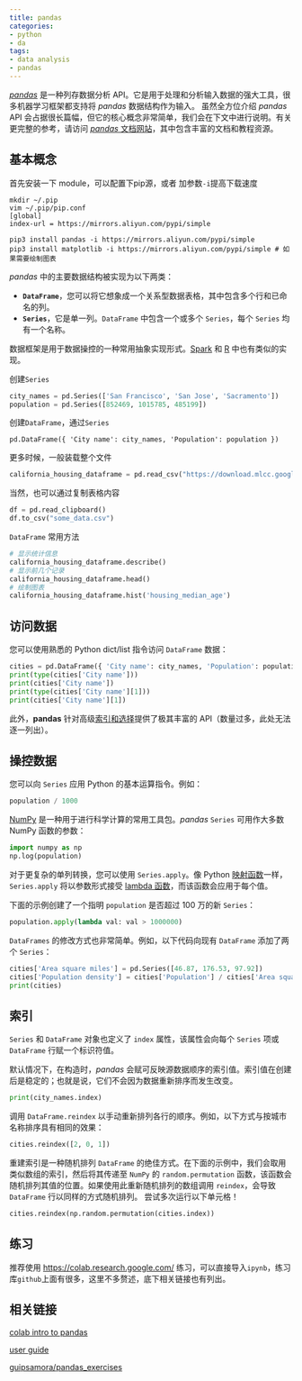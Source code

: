 ```yaml
---
title: pandas
categories: 
- python
- da
tags: 
- data analysis
- pandas
---
```


 [*pandas*](http://pandas.pydata.org/) 是一种列存数据分析 API。它是用于处理和分析输入数据的强大工具，很多机器学习框架都支持将 *pandas* 数据结构作为输入。 虽然全方位介绍 *pandas* API 会占据很长篇幅，但它的核心概念非常简单，我们会在下文中进行说明。有关更完整的参考，请访问 [*pandas* 文档网站](http://pandas.pydata.org/pandas-docs/stable/index.html)，其中包含丰富的文档和教程资源。

<!--more-->

## 基本概念

首先安装一下 module，可以配置下pip源，或者 加参数`-i`提高下载速度

```shell
mkdir ~/.pip
vim ~/.pip/pip.conf
[global]
index-url = https://mirrors.aliyun.com/pypi/simple
```

```shell
pip3 install pandas -i https://mirrors.aliyun.com/pypi/simple
pip3 install matplotlib -i https://mirrors.aliyun.com/pypi/simple # 如果需要绘制图表
```

*pandas* 中的主要数据结构被实现为以下两类：

- **`DataFrame`**，您可以将它想象成一个关系型数据表格，其中包含多个行和已命名的列。
- **`Series`**，它是单一列。`DataFrame` 中包含一个或多个 `Series`，每个 `Series` 均有一个名称。

数据框架是用于数据操控的一种常用抽象实现形式。[Spark](https://spark.apache.org/) 和 [R](https://www.r-project.org/about.html) 中也有类似的实现。

创建`Series`

```python
city_names = pd.Series(['San Francisco', 'San Jose', 'Sacramento'])
population = pd.Series([852469, 1015785, 485199])

```

创建`DataFrame`，通过``Series``

```pyt
pd.DataFrame({ 'City name': city_names, 'Population': population })
```

更多时候，一般装载整个文件

```python
california_housing_dataframe = pd.read_csv("https://download.mlcc.google.com/mledu-datasets/california_housing_train.csv", sep=",")
```

当然，也可以通过复制表格内容

```python
df = pd.read_clipboard()
df.to_csv("some_data.csv")
```

`DataFrame` 常用方法

```python
# 显示统计信息
california_housing_dataframe.describe()
# 显示前几个记录
california_housing_dataframe.head()
# 绘制图表 
california_housing_dataframe.hist('housing_median_age')
```

## 访问数据

您可以使用熟悉的 Python dict/list 指令访问 `DataFrame` 数据：

```python
cities = pd.DataFrame({ 'City name': city_names, 'Population': population })
print(type(cities['City name']))
print(cities['City name'])
print(type(cities['City name'][1]))
print(cities['City name'][1])
```

 此外，**pandas** 针对高级[索引和选择](https://pandas.pydata.org/pandas-docs/stable/user_guide/indexing.html)提供了极其丰富的 API（数量过多，此处无法逐一列出）。

## 操控数据

您可以向 `Series` 应用 Python 的基本运算指令。例如：

```python
population / 1000
```

[NumPy](http://www.numpy.org/) 是一种用于进行科学计算的常用工具包。*pandas* `Series` 可用作大多数 NumPy 函数的参数：

```python
import numpy as np
np.log(population)
```

对于更复杂的单列转换，您可以使用 `Series.apply`。像 Python [映射函数](https://docs.python.org/2/library/functions.html#map)一样，`Series.apply` 将以参数形式接受 [lambda 函数](https://docs.python.org/2/tutorial/controlflow.html#lambda-expressions)，而该函数会应用于每个值。

下面的示例创建了一个指明 `population` 是否超过 100 万的新 `Series`：

```python
population.apply(lambda val: val > 1000000)
```

`DataFrames` 的修改方式也非常简单。例如，以下代码向现有 `DataFrame` 添加了两个 `Series`：

```python
cities['Area square miles'] = pd.Series([46.87, 176.53, 97.92])
cities['Population density'] = cities['Population'] / cities['Area square miles']
print(cities)
```

## 索引

`Series` 和 `DataFrame` 对象也定义了 `index` 属性，该属性会向每个 `Series` 项或 `DataFrame` 行赋一个标识符值。

默认情况下，在构造时，*pandas* 会赋可反映源数据顺序的索引值。索引值在创建后是稳定的；也就是说，它们不会因为数据重新排序而发生改变。

```python
print(city_names.index)
```

调用 `DataFrame.reindex` 以手动重新排列各行的顺序。例如，以下方式与按城市名称排序具有相同的效果：

```python
cities.reindex([2, 0, 1])
```

重建索引是一种随机排列 `DataFrame` 的绝佳方式。在下面的示例中，我们会取用类似数组的索引，然后将其传递至 `NumPy` 的 `random.permutation` 函数，该函数会随机排列其值的位置。如果使用此重新随机排列的数组调用 `reindex`，会导致 `DataFrame` 行以同样的方式随机排列。 尝试多次运行以下单元格！

```python
cities.reindex(np.random.permutation(cities.index))
```

## 练习

推荐使用 https://colab.research.google.com/ 练习，可以直接导入`ipynb`，练习库`github`上面有很多，这里不多赘述，底下相关链接也有列出。

## 相关链接

[colab intro to pandas](https://colab.research.google.com/notebooks/mlcc/intro_to_pandas.ipynb) 

[user guide](https://pandas.pydata.org/pandas-docs/stable/user_guide/10min.html)

[guipsamora/pandas_exercises](https://github.com/guipsamora/pandas_exercises)